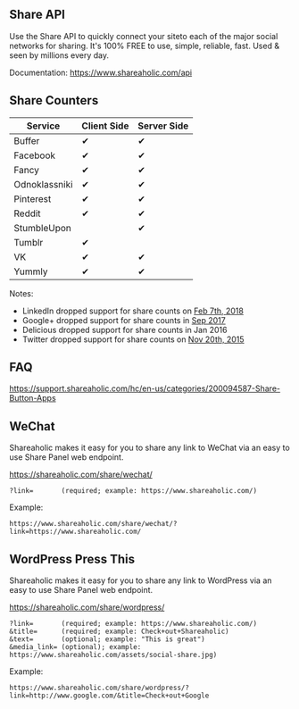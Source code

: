 Share API
---

Use the Share API to quickly connect your siteto each of the major social networks for sharing. It's 100% FREE to use, simple, reliable, fast. Used & seen by millions every day.

Documentation: https://www.shareaholic.com/api


Share Counters
---

Service | Client Side | Server Side
--- | --- | ---
Buffer |✔| ✔
Facebook | ✔ | ✔
Fancy |✔| ✔
Odnoklassniki |✔| ✔
Pinterest | ✔ | ✔
Reddit |✔| ✔
StumbleUpon |  | ✔
Tumblr | ✔ | 
VK |✔| ✔
Yummly | ✔ | ✔

Notes:
* LinkedIn dropped support for share counts on [Feb 7th, 2018](https://developer.linkedin.com/blog/posts/2018/deprecating-the-inshare-counter)
* Google+ dropped support for share counts in [Sep 2017](https://plus.google.com/110610523830483756510/posts/Z1FfzduveUo)
* Delicious dropped support for share counts in Jan 2016
* Twitter dropped support for share counts on [Nov 20th, 2015](https://blog.twitter.com/2015/hard-decisions-for-a-sustainable-platform)

FAQ
---
https://support.shareaholic.com/hc/en-us/categories/200094587-Share-Button-Apps


WeChat
---

Shareaholic makes it easy for you to share any link to WeChat via an easy to use Share Panel web endpoint.

  https://shareaholic.com/share/wechat/

    ?link=       (required; example: https://www.shareaholic.com/)
    
Example:

    https://www.shareaholic.com/share/wechat/?link=https://www.shareaholic.com/
  
WordPress Press This
---

Shareaholic makes it easy for you to share any link to WordPress via an easy to use Share Panel web endpoint.

  https://shareaholic.com/share/wordpress/

    ?link=       (required; example: https://www.shareaholic.com/)
    &title=      (required; example: Check+out+Shareaholic)
    &text=       (optional; example: "This is great")
    &media_link= (optional); example: https://www.shareaholic.com/assets/social-share.jpg)

Example:

    https://www.shareaholic.com/share/wordpress/?link=http://www.google.com/&title=Check+out+Google

